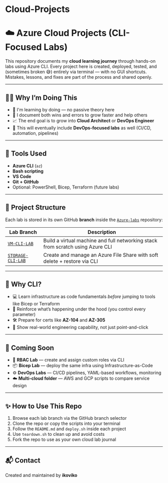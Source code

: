  # Cloud-Projects
# ☁️ Azure Cloud Projects (CLI-Focused Labs)

This repository documents my **cloud learning journey** through hands-on labs using Azure CLI. Every project here is created, deployed, tested, and (sometimes broken 😅) entirely via terminal — with no GUI shortcuts. Mistakes, lessons, and fixes are part of the process and shared openly.

---

## 👨‍💻 Why I’m Doing This

- 🎯 I'm learning by doing — no passive theory here
- 🧠 I document both wins and errors to grow faster and help others
- 📈 The end goal is to grow into **Cloud Architect** or **DevOps Engineer**
- 🔧 This will eventually include **DevOps-focused labs** as well (CI/CD, automation, pipelines)

---

## 🔧 Tools Used

- **Azure CLI** (`az`)
- **Bash scripting**
- **VS Code**
- **Git + GitHub**
- Optional: PowerShell, Bicep, Terraform (future labs)

---

## 📁 Project Structure

Each lab is stored in its own GitHub **branch** inside the [`Azure-labs`](https://github.com/ikoviko/Azure-labs) repository:

| Lab Branch         | Description                                                                 |
|--------------------|-----------------------------------------------------------------------------|
| [`VM-CLI-LAB`](https://github.com/ikoviko/Azure-labs/tree/VM-CLI-LAB)        | Build a virtual machine and full networking stack from scratch using Azure CLI |
| [`STORAGE-CLI-LAB`](https://github.com/ikoviko/Azure-labs/tree/STORAGE-CLI-LAB) | Create and manage an Azure File Share with soft delete + restore via CLI       |

---

## 🚀 Why CLI?

- 💻 Learn infrastructure as code fundamentals *before* jumping to tools like Bicep or Terraform
- 🧠 Reinforce what’s happening under the hood (you control every parameter)
- 🛠️ Prepare for certs like **AZ-104** and **AZ-305**
- 🎯 Show real-world engineering capability, not just point-and-click

---

## 🧠 Coming Soon

- 🔐 **RBAC Lab** — create and assign custom roles via CLI
- 📦 **Bicep Lab** — deploy the same infra using Infrastructure-as-Code
- ⚙️ **DevOps Labs** — CI/CD pipelines, YAML-based workflows, monitoring
- ☁️ **Multi-cloud folder** — AWS and GCP scripts to compare service design

---

## ✨ How to Use This Repo

1. Browse each lab branch via the GitHub branch selector
2. Clone the repo or copy the scripts into your terminal
3. Follow the `README.md` and `deploy.sh` inside each project
4. Use `teardown.sh` to clean up and avoid costs
5. Fork the repo to use as your own cloud lab journal

---

## 📬 Contact

Created and maintained by **ikoviko**
